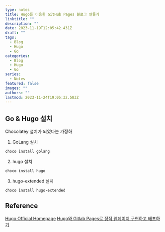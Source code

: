 ```yaml
---
type: notes
title: Hugo를 이용한 GitHub Pages 블로그 만들기
linktitle: ""
description: ""
date: 2023-11-19T12:05:42.431Z
draft: ""
tags:
  - Blog
  - Hugo
  - Go
categories:
  - Blog
  - Hugo
  - Go
series:
  - Notes
featured: false
images: ""
authors: ""
lastmod: 2023-11-24T19:05:32.583Z
---
```


## Go & Hugo 설치

Chocolatey 설치가 되었다는 가정하

1. GoLang 설치

```bash
choco install golang
```

2. hugo 설치

```bash
choco install hugo
```

3. hugo-extended 설치

```bash
choco install hugo-extended
```

## Reference

[Hugo Official Homepage](https://gohugo.io/)
[Hugo와 Gitlab Pages로 정적 웹페이지 구현하고 배포하기](https://devocean.sk.com/blog/techBoardDetail.do?ID=165251&ref=codenary)
